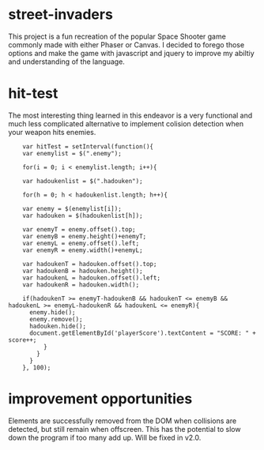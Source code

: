 # street-invaders

This project is a fun recreation of the popular Space Shooter game commonly made with either Phaser or Canvas.
I decided to forego those options and make the game with javascript and  jquery to improve my abiltiy and understanding of the language.

# hit-test
The most interesting thing learned in this endeavor is a very functional and much less complicated alternative to implement colision
detection when your weapon hits enemies.


        var hitTest = setInterval(function(){
        var enemylist = $(".enemy");

        for(i = 0; i < enemylist.length; i++){

        var hadoukenlist = $(".hadouken");

        for(h = 0; h < hadoukenlist.length; h++){

        var enemy = $(enemylist[i]);
        var hadouken = $(hadoukenlist[h]);

        var enemyT = enemy.offset().top;
        var enemyB = enemy.height()+enemyT;
        var enemyL = enemy.offset().left;
        var enemyR = enemy.width()+enemyL;

        var hadoukenT = hadouken.offset().top;
        var hadoukenB = hadouken.height();
        var hadoukenL = hadouken.offset().left;
        var hadoukenR = hadouken.width();

        if(hadoukenT >= enemyT-hadoukenB && hadoukenT <= enemyB && hadoukenL >= enemyL-hadoukenR && hadoukenL <= enemyR){
          enemy.hide();
          enemy.remove();
          hadouken.hide();
          document.getElementById('playerScore').textContent = "SCORE: " + score++;
              }
            }
          }
        }, 100);

# improvement opportunities

Elements are successfully removed from the DOM when collisions are detected, but still remain when offscreen. This has the 
potential to slow down the program if too many add up. Will be fixed in v2.0.
